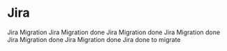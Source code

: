 # Jira
Jira Migration
Jira Migration done
Jira Migration done
Jira Migration done
Jira Migration done Jira Migration done
Jira done to migrate
